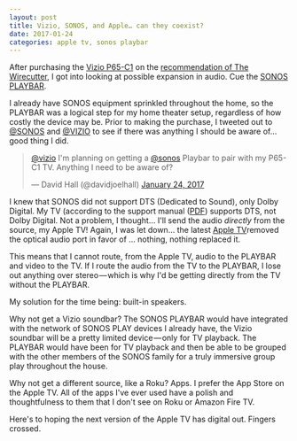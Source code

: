 ```yaml
---
layout: post
title: Vizio, SONOS, and Apple… can they coexist?
date: 2017-01-24
categories: apple tv, sonos playbar
---
```

After purchasing the [Vizio P65-C1](https://www.vizio.com/p65c1.html) on the [recommendation of The Wirecutter](http://thewirecutter.com/reviews/best-tv/), I got into looking at possible expansion in audio. Cue the [SONOS PLAYBAR](http://www.sonos.com/en-us/shop/playbar.html).

I already have SONOS equipment sprinkled throughout the home, so the PLAYBAR was a logical step for my home theater setup, regardless of how costly the device may be. Prior to making the purchase, I tweeted out to [@SONOS](https://twitter.com/sonos) and [@VIZIO](https://twitter.com/vizio) to see if there was anything I should be aware of… good thing I did.

<blockquote class="twitter-tweet" data-lang="en"><p lang="en" dir="ltr"><a href="https://twitter.com/VIZIO">@vizio</a> I&#39;m planning on getting a <a href="https://twitter.com/Sonos">@sonos</a> Playbar to pair with my P65-C1 TV. Anything I need to be aware of?</p>&mdash; David Hall (@davidjoelhall) <a href="https://twitter.com/davidjoelhall/status/824021587204526081">January 24, 2017</a></blockquote> <script async src="//platform.twitter.com/widgets.js" charset="utf-8"></script>

I knew that SONOS did not support DTS (Dedicated to Sound), only Dolby Digital. My TV (according to the support manual ([PDF](https://cdn.vizio.com/documents/p50c1/um-p50c1.pdf)) supports DTS, not Dolby Digital. Not a problem, I thought… I'll send the audio *directly* from the source, my Apple TV! Again, I was let down… the latest [Apple TV](http://www.apple.com/apple-tv/specs/)removed the optical audio port in favor of … nothing, nothing replaced it.

This means that I cannot route, from the Apple TV, audio to the PLAYBAR and video to the TV. If I route the audio from the TV to the PLAYBAR, I lose out anything over stereo — which is why I'd be getting directly from the TV without the PLAYBAR.

My solution for the time being: built-in speakers.

Why not get a Vizio soundbar? The SONOS PLAYBAR would have integrated with the network of SONOS PLAY devices I already have, the Vizio soundbar will be a pretty limited device — only for TV playback. The PLAYBAR would have been for TV playback and then be able to be grouped with the other members of the SONOS family for a truly immersive group play throughout the house.

Why not get a different source, like a Roku? Apps. I prefer the App Store on the Apple TV. All of the apps I've ever used have a polish and thoughtfulness to them that I don't see on Roku or Amazon Fire TV.

Here's to hoping the next version of the Apple TV has digital out. Fingers crossed.